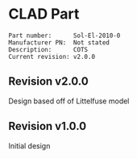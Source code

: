 # CLAD Part

```
Part number:      Sol-El-2010-0
Manufacturer PN:  Not stated
Description:      COTS
Current revision: v2.0.0
```
## Revision v2.0.0
Design based off of Littelfuse model

## Revision v1.0.0
Initial design